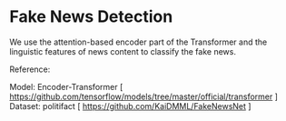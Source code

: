 # Fake News Detection
We use the attention-based encoder part of the Transformer and the linguistic features of news content to classify the fake news.

Reference:

Model: Encoder-Transformer [ https://github.com/tensorflow/models/tree/master/official/transformer ]
Dataset: politifact [ https://github.com/KaiDMML/FakeNewsNet ]
